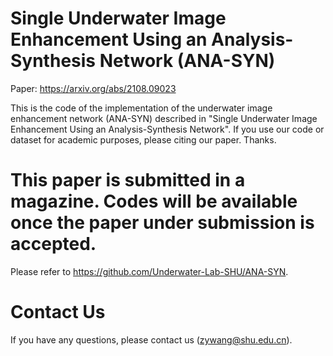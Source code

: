 # Single Underwater Image Enhancement Using an Analysis-Synthesis Network (ANA-SYN)
Paper: https://arxiv.org/abs/2108.09023

This is the code of the implementation of the underwater image enhancement network (ANA-SYN) described in "Single Underwater Image Enhancement Using an Analysis-Synthesis Network". If you use our code or dataset for academic purposes, please citing our paper. Thanks.

# This paper is submitted in a magazine. Codes will be available once the paper under submission is accepted.

Please refer to https://github.com/Underwater-Lab-SHU/ANA-SYN.

# Contact Us
If you have any questions, please contact us (zywang@shu.edu.cn).
